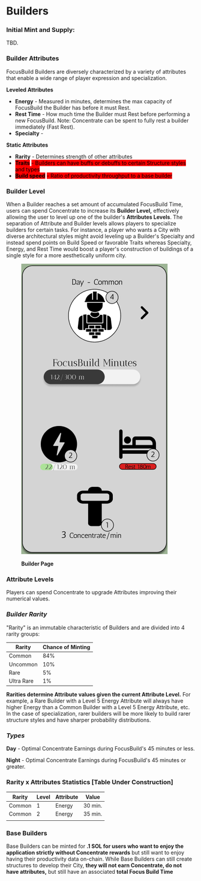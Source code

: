 # Builders

### **Initial Mint and Supply:**

TBD.

### Builder Attributes

FocusBuild Builders are diversely characterized by a variety of attributes that enable a wide range of player expression and specialization.

**Leveled Attributes**

* **Energy** - Measured in minutes, determines the max capacity of FocusBuild the Builder has before it must Rest.&#x20;
* **Rest Time** - How much time the Builder must Rest before performing a new FocusBuild. Note: Concentrate can be spent to fully rest a builder immediately (Fast Rest).
* **Specialty** -&#x20;

**Static Attributes**

* **Rarity** - Determines strength of other attributes
* <mark style="background-color:red;">**Traits**</mark> <mark style="background-color:red;"></mark><mark style="background-color:red;">- Builders can have buffs or debuffs to certain Structure styles and types</mark>
* <mark style="background-color:red;">**Build speed**</mark> <mark style="background-color:red;"></mark><mark style="background-color:red;">- Ratio of productivity throughput to a base builder</mark>

### Builder Level

When a Builder reaches a set amount of accumulated FocusBuild Time, users can spend Concentrate to increase its **Builder Level,** effectively allowing the user to level up one of the builder's **Attributes Levels**.  The separation of Attribute and Builder levels allows players to specialize builders for certain tasks.  For instance, a player who wants a City with diverse architectural styles might avoid leveling up a Builder's Specialty and instead spend points on Build Speed or favorable Traits whereas Specialty, Energy, and Rest Time would boost a player's construction of buildings of a single style for a more aesthetically uniform city.





<figure><img src="../.gitbook/assets/Screen Shot 2022-10-28 at 3.13.48 PM.png" alt=""><figcaption><p><strong>Builder Page</strong></p></figcaption></figure>

### Attribute Levels

Players can spend Concentrate to upgrade Attributes improving their numerical values.

### _Builder Rarity_

"Rarity" is an immutable characteristic of Builders and are divided into 4 rarity groups:

| Rarity     | Chance of Minting |
| ---------- | ----------------- |
| Common     | 84%               |
| Uncommon   | 10%               |
| Rare       | 5%                |
| Ultra Rare | 1%                |

**Rarities determine Attribute values given the current Attribute Level.** For example, a Rare Builder with a Level 5 Energy Attribute will always have higher Energy than a Common Builder with a Level 5 Energy Attribute, etc.  In the case of specialization, rarer builders will be more likely to build rarer structure styles and have sharper probability distributions.



### _Types_

**Day** - Optimal Concentrate Earnings during FocusBuild's 45 minutes or less.

**Night** - Optimal Concentrate Earnings during FocusBuild's 45 minutes or greater.

### **Rarity x Attributes Statistics \[Table Under Construction]** &#x20;



| Rarity | Level | Attribute | Value    |
| ------ | ----- | --------- | -------- |
| Common | 1     | Energy    | 30 min.  |
| Common | 2     | Energy    | 35 min.  |
|        |       |           |          |

### Base Builders&#x20;

Base Builders can be minted for **.1 SOL for users who want to enjoy the application strictly without Concentrate rewards** but still want to enjoy having their productivity data on-chain. While Base Builders can still create structures to develop their City, **they will not earn Concentrate,  do not have attributes,** but still have an associated **total Focus Build Time**
